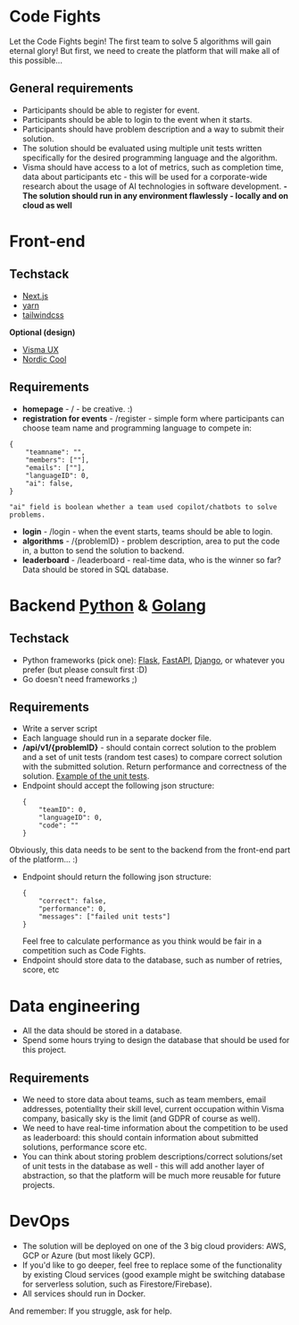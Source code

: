 # Code Fights
Let the Code Fights begin! The first team to solve 5 algorithms will gain eternal glory! But first, we need to create the platform that will make all of this possible...

## General requirements
- Participants should be able to register for event.
- Participants should be able to login to the event when it starts.
- Participants should have problem description and a way to submit their solution.
- The solution should be evaluated using multiple unit tests written specifically for the desired programming language and the algorithm.
- Visma should have access to a lot of metrics, such as completion time, data about participants etc - this will be used for a corporate-wide research about the usage of AI technologies in software development.
**- The solution should run in any environment flawlessly - locally and on cloud as well**

# Front-end
## Techstack
- [Next.js](https://nextjs.org/)
- [yarn](https://yarnpkg.com/)
- [tailwindcss](https://tailwindcss.com/)

**Optional (design)**
- [Visma UX](https://ux.visma.com/)
- [Nordic Cool](https://www.npmjs.com/package/@vismaux/nordic-cool)

## Requirements
- **homepage** - / - be creative. :)
- **registration for events** - /register - simple form where participants can choose team name and programming language to compete in:
```
{
	"teamname": "",
	"members": [""],
	"emails": [""],
	"languageID": 0,
	"ai": false,
}
```
    "ai" field is boolean whether a team used copilot/chatbots to solve problems.
- **login** - /login - when the event starts, teams should be able to login.
- **algorithms** - /{problemID} - problem description, area to put the code in, a button to send the solution to backend.
- **leaderboard** - /leaderboard - real-time data, who is the winner so far? Data should be stored in SQL database.

# Backend [Python](https://www.python.org/) & [Golang](https://go.dev/)
## Techstack
- Python frameworks (pick one): [Flask](https://flask.palletsprojects.com/en/2.2.x/), [FastAPI](https://fastapi.tiangolo.com/), [Django](https://www.djangoproject.com/), or whatever you prefer (but please consult first :D)
- Go doesn't need frameworks ;) 
## Requirements
- Write a server script
- Each language should run in a separate docker file.
- **/api/v1/{problemID}**  - should contain correct solution to the problem and a set of unit tests (random test cases) to compare correct solution with the submitted solution. Return performance and correctness of the solution. [Example of the unit tests](https://github.com/anton-cornak/code-fights/blob/main/Python/challenge_1_tests.py).
- Endpoint should accept the following json structure:
	```
	{
		"teamID": 0,
		"languageID": 0,
		"code": ""
	}
	```
	
Obviously, this data needs to be sent to the backend from the front-end part of the platform... :) 
- Endpoint should return the following json structure:
	```
	{
		"correct": false,
		"performance": 0,
		"messages": ["failed unit tests"]
	}
	```
	Feel free to calculate performance as you think would be fair in a competition such as Code Fights. 
- Endpoint should store data to the database, such as number of retries, score, etc

# Data engineering
- All the data should be stored in a database. 
- Spend some hours trying to design the database that should be used for this project.

## Requirements
- We need to store data about teams, such as team members, email addresses, potentiallty their skill level, current occupation within Visma company, basically sky is the limit (and GDPR of course as well).
- We need to have real-time information about the competition to be used as leaderboard: this should contain information about submitted solutions, performance score etc.
- You can think about storing problem descriptions/correct solutions/set of unit tests in the database as well - this will add another layer of abstraction, so that the platform will be much more reusable for future projects.

# DevOps
- The solution will be deployed on one of the 3 big cloud providers: AWS, GCP or Azure (but most likely GCP).
- If you'd like to go deeper, feel free to replace some of the functionality by existing Cloud services (good example might be switching database for serverless solution, such as Firestore/Firebase). 
- All services should run in Docker.


And remember: If you struggle, ask for help. 
